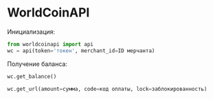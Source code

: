 # WorldCoinAPI
Инициализация:
```python
from worldcoinapi import api
wc = api(token='токен', merchant_id=ID мерчанта)
```
Получение баланса:
```python
wc.get_balance()
```
```python
wc.get_url(amount=сумма, code=код оплаты, lock=заблокированность)
```
